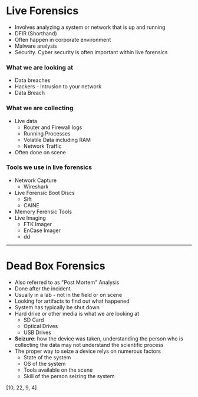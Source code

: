# Live Forensics
- Involves analyzing a system or network that is up and running
- DFIR (Shorthand)
- Often happen in corporate environment
- Malware analysis
- Security. Cyber security is often important within live forensics

### What we are looking at
- Data breaches
- Hackers - Intrusion to your network
- Data Breach

### What we are collecting
- Live data 
	- Router and Firewall logs
	- Running Processes
	- Volatile Data including RAM
	- Network Traffic
- Often done on scene

### Tools we use in live forensics 
- Network Capture
	- Wireshark
- Live Forensic Boot Discs
	- Sift 
	- CAINE
- Memory Ferensic Tools
- Live Imaging 
	- FTK Imager
	- EnCase Imager
	- dd

****

# Dead Box Forensics

- Also referred to as "Post Mortem" Analysis
- Done after the incident
- Usually in a lab - not in the field or on scene
- Looking for artifacts to find out what happened
- System has typically be shut down
- Hard drive or other media is what we are looking at
	- SD Card
	- Optical Drives
	- USB Drives
- **Seizure**: how the device was taken, understanding the person who is collecting the data may not understand the scientific process
- The proper way to seize a device relys on numerous factors
	- State of the system
	- OS of the system
	- Tools available on the scene
	- Skill of the person seizing the system

[10, 22, 9, 4]

